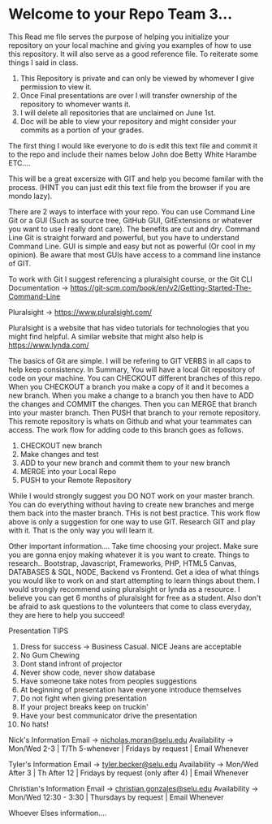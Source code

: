 # Welcome to your Repo Team 3...
This Read me file serves the purpose of helping you initialize your repository on your local machine and giving you examples of how to use this repository. It will also serve as a good reference file. To reiterate some things I said in class.

1. This Repository is private and can only be viewed by whomever I give permission to view it.
2. Once Final presentations are over I will transfer ownership of the repository to whomever wants it. 
3. I will delete all repositories that are unclaimed on June 1st.
4. Doc will be able to view your repository and might consider your commits as a portion of your grades.

The first thing I would like everyone to do is edit this text file and commit it to the repo and include their names below
John doe
Betty White
Harambe
ETC....

This will be a great excersize with GIT and help you become familar with the process. (HINT you can just edit this text file from the browser if you are mondo lazy). 

There are 2 ways to interface with your repo. You can use Command Line Git or a GUI (Such as source tree, GitHub GUI, GitExtensions or whatever you want to use I really dont care). The benefits are cut and dry. Command Line Git is straight forward and powerful, but you have to understand Command Line. GUI is simple and easy but not as powerful (Or cool in my opinion). Be aware that most GUIs have access to a command line instance of GIT.

To work with Git I suggest referencing a pluralsight course, or the Git CLI Documentation -> https://git-scm.com/book/en/v2/Getting-Started-The-Command-Line

Pluralsight -> https://www.pluralsight.com/

Pluralsight is a website that has video tutorials for technologies that you might find helpful. A similar website that might also help is https://www.lynda.com/

The basics of Git are simple. I will be refering to GIT VERBS in all caps to help keep consistency. In Summary, You will have a local Git repository of code on your machine. You can CHECKOUT different branches of this repo. When you CHECKOUT a branch you make a copy of it and it becomes a new branch. When you make a change to a branch you then have to ADD the changes and COMMIT the changes. Then you can MERGE that branch into your master branch. Then PUSH that branch to your remote repository. This remote repository is whats on Github and what your teammates can access. The work flow for adding code to this branch goes as follows.

1. CHECKOUT new branch
2. Make changes and test
3. ADD to your new branch and commit them to your new branch
4. MERGE into your Local Repo
5. PUSH to your Remote Repository

While I would strongly suggest you DO NOT work on your master branch. You can do everything without having to create new branches and merge them back into the master branch. THis is not best practice. This work flow above is only a suggestion for one way to use GIT. Research GIT and play with it. That is the only way you will learn it. 

Other important information.... Take time choosing your project. Make sure you are gonna enjoy making whatever it is you want to create.
Things to research.. Bootstrap, Javascript, Frameworks, PHP, HTML5 Canvas, DATABASES & SQL, NODE, Backend vs Frontend.
Get a idea of what things you would like to work on and start attempting to learn things about them. I would strongly recommend using pluralsight or lynda as a resource. I believe you can get 6 months of pluralsight for free as a student. Also don't be afraid to ask questions to the volunteers that come to class everyday, they are here to help you succeed!

Presentation TIPS

1. Dress for success -> Business Casual. NICE Jeans are acceptable
2. No Gum Chewing
3. Dont stand infront of projector
4. Never show code, never show database
5. Have someone take notes from peoples suggestions
6. At beginning of presentation have everyone introduce themselves
7. Do not fight when giving presentation
8. If your project breaks keep on truckin'
9. Have your best communicator drive the presentation
10. No hats!

Nick's Information
Email -> nicholas.moran@selu.edu
Availability -> Mon/Wed 2-3 | T/Th 5-whenever | Fridays by request | Email Whenever

Tyler's Information
Email -> tyler.becker@selu.edu
Availability -> Mon/Wed After 3 | Th After 12 | Fridays by request (only after 4) | Email Whenever

Christian's Information
Email -> christian.gonzales@selu.edu
Availability -> Mon/Wed 12:30 - 3:30 | Thursdays by request | Email Whenever


Whoever Elses information....
